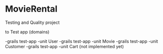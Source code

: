 MovieRental
===========

Testing and Quality project

to Test app (domains)

-grails test-app -unit User
-grails test-app -unit Movie
-grails test-app -unit Customer
-grails test-app -unit Cart (not implemented yet)